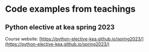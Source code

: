# Code examples from teachings 
## Python elective at kea spring 2023

Course website: [https://python-elective-kea.github.io/spring2023/](https://python-elective-kea.github.io/spring2023/)

